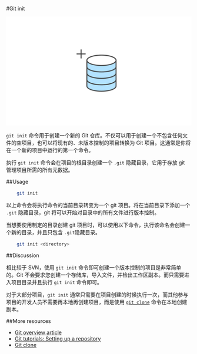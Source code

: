 #Git init

![```git init``` 示意图][m1]

```git init``` 命令用于创建一个新的 Git 仓库。不仅可以用于创建一个不包含任何文件的空项目，也可以将现有的、未版本控制的项目转换为 Git 项目。这通常是你将在一个新的项目中运行的第一个命令。

执行 ```git init``` 命令会在项目的根目录创建一个 ```.git``` 隐藏目录，它用于存放 git 管理项目所需的所有元数据。

##Usage

```bash
    git init
```
以上命令会将执行命令的当前目录转变为一个 git 项目。将在当前目录下添加一个 ```.git``` 隐藏目录，git 将可以开始对目录中的所有文件进行版本控制。

当想要使用制定的目录创建 git 项目时，可以使用以下命令，执行该命名会创建一个新的目录，并且只包含 ```.git```隐藏目录。

```bash
    git init <directory>
```

##Discussion

相比较于 SVN，使用 ```git init``` 命令即可创建一个版本控制的项目是非常简单的。Git 不会要求您创建一个存储库，导入文件，并检出工作区副本。而只需要进入项目目录并且执行 ```git init``` 命令即可。

对于大部分项目，```git init``` 通常只需要在项目创建的时候执行一次，而其他参与项目的开发人员不需要再本地再创建项目，而是使用 [```git clone```][3] 命令在本地创建副本。

##More resources

- [Git overview article][1]
- [Git tutorials: Setting up a repository][2]
- [Git clone][3]

<!-- Links -->
[1]: ./git-articles-overview.md
[2]: https://www.atlassian.com/git/tutorials/setting-up-a-repository/git-init
[3]: ./git-command-git-clone.md

<!-- Images -->
[m1]: ./media/git-command-git-init/git-init.png